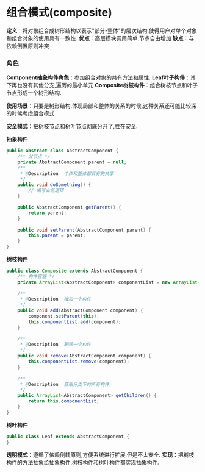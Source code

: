 # 组合模式(composite)

**定义**：将对象组合成树形结构以表示"部分-整体"的层次结构,使得用户对单个对象和组合对象的使用具有一致性.
**优点**：高层模块调用简单,节点自由增加
**缺点**：与依赖倒置原则冲突

### 角色

**Component抽象构件角色**：参加组合对象的共有方法和属性.
**Leaf叶子构件**：其下再也没有其他分支,遍历的最小单元
**Composite树枝构件**：组合树枝节点和叶子节点形成一个树形结构.

**使用场景**：只要是树形结构,体现局部和整体的关系的时候,这种关系还可能比较深的时候考虑组合模式

**安全模式**：把树枝节点和树叶节点彻底分开了,胜在安全.

**抽象构件**

```java
public abstract class AbstractComponent {
    /** 父节点 */
    private AbstractComponent parent = null;
    /**  
     * @Description  个体和整体都具有的共享
     */
    public void doSomething() {
        // 编写业务逻辑
    }

    public AbstractComponent getParent() {
        return parent;
    }
    
    public void setParent(AbstractComponent parent) {
        this.parent = parent;
    }
}
```


**树枝构件**

```java
public class Composite extends AbstractComponent {
    /** 构件容器 */
    private ArrayList<AbstractComponent> componentList = new ArrayList<AbstractComponent>();
    
    /**  
     * @Description  增加一个构件
     */
    public void add(AbstractComponent component) {
        component.setParent(this);
        this.componentList.add(component);
    }
    
    /**  
     * @Description  删除一个构件
     */
    public void remove(AbstractComponent component) {
        this.componentList.remove(component);
    }
    
    /**  
     * @Description  获取分支下的所有构件
     */
    public ArrayList<AbstractComponent> getChildren() {
        return this.componentList;
    }
}
```


**树叶构件**

```java
public class Leaf extends AbstractComponent {   
}
```



**透明模式**：遵循了依赖倒转原则,方便系统进行扩展,但是不太安全.
**实现**：把树枝构件的方法抽象给抽象构件,树枝构件和树叶构件都实现抽象构件.